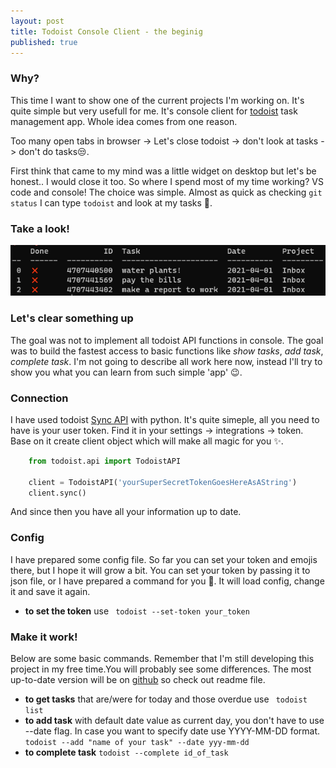 ```yaml
---
layout: post
title: Todoist Console Client - the beginig 
published: true
---
```



### Why? 

This time I want to show one of the current projects I'm working on. It's quite simple but very usefull for me. It's console client for [todoist](https://todoist.com/) task management app. Whole idea comes from one reason. 

Too many open tabs in browser -> Let's close todoist -> don't look at tasks -> don't do tasks😒. 

First think that came to my mind was a little widget on desktop but let's be honest.. I would close it too. So where I spend most of my time working? VS code and console! The choice was simple. Almost as quick as checking ``git status`` I can type ``todoist`` and look at my tasks 🎉. 

### Take a look! 

![todoist_photo](https://github.com/JakubSzwajka/JakubSzwajka.github.io/blob/master/_posts/_images/todoist_1.png?raw=true)

### Let's clear something up 

The goal was not to implement all todoist API functions in console. The goal was to build the fastest access to basic functions like *show tasks*, *add task*, *complete task*. I'm not going to describe all work here now, instead I'll try to show you what you can learn from such simple 'app' 😉. 

### Connection

I have used todoist [Sync API](https://developer.todoist.com/sync/v8/) with python. It's quite simeple, all you need to have is your user token. Find it in your settings -> integrations -> token. Base on it create client object which will make all magic for you ✨.  

```python
    from todoist.api import TodoistAPI

    client = TodoistAPI('yourSuperSecretTokenGoesHereAsAString')
    client.sync()
```

And since then you have all your information up to date.

### Config 

I have prepared some config file. So far you can set your token and emojis there, but I hope it will grow a bit. You can set your token by passing it to json file, or I have prepared a command for you 🎀. It will load config, change it and save it again. 

*  **to set the token** use ``` todoist --set-token your_token```

### Make it work! 

Below are some basic commands. Remember that I'm still developing this project in my free time.You will probably see some differences. The most up-to-date version will be on [github](https://github.com/JakubSzwajka/todoist_console_client) so check out readme file. 

*  **to get tasks** that are/were for today and those overdue use ``` todoist list```
*  **to add task** with default date value as current day, you don't have to use --date flag. In case you want to specify date use YYYY-MM-DD format. ```todoist --add "name of your task" --date yyy-mm-dd```
* **to complete task** ```todoist --complete id_of_task```